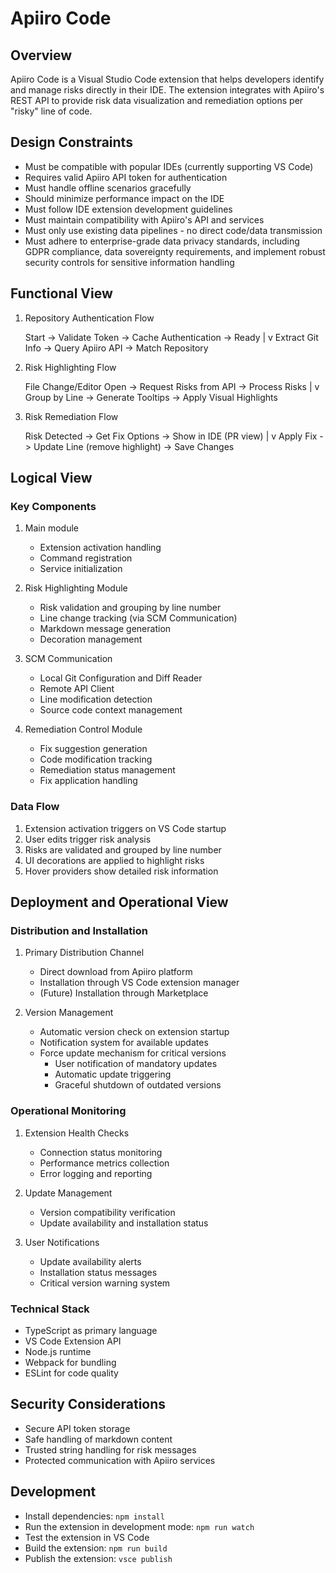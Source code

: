 # Apiiro Code

## Overview

Apiiro Code is a Visual Studio Code extension that helps developers identify and manage risks directly in their IDE. The extension integrates with Apiiro's REST API to provide risk data visualization and remediation options per "risky" line of code.

## Design Constraints

- Must be compatible with popular IDEs (currently supporting VS Code)
- Requires valid Apiiro API token for authentication
- Must handle offline scenarios gracefully
- Should minimize performance impact on the IDE
- Must follow IDE extension development guidelines
- Must maintain compatibility with Apiiro's API and services
- Must only use existing data pipelines - no direct code/data transmission
- Must adhere to enterprise-grade data privacy standards, including GDPR compliance, data sovereignty requirements, and implement robust security controls for sensitive information handling

## Functional View

1. Repository Authentication Flow

   Start -> Validate Token -> Cache Authentication -> Ready
   |
   v
   Extract Git Info -> Query Apiiro API -> Match Repository

2. Risk Highlighting Flow

   File Change/Editor Open -> Request Risks from API -> Process Risks
   |
   v
   Group by Line -> Generate Tooltips -> Apply Visual Highlights

3. Risk Remediation Flow

   Risk Detected -> Get Fix Options -> Show in IDE (PR view)
   |
   v
   Apply Fix -> Update Line (remove highlight) -> Save Changes

## Logical View

### Key Components

1. Main module

   - Extension activation handling
   - Command registration
   - Service initialization

2. Risk Highlighting Module

   - Risk validation and grouping by line number
   - Line change tracking (via SCM Communication)
   - Markdown message generation
   - Decoration management

3. SCM Communication

   - Local Git Configuration and Diff Reader
   - Remote API Client
   - Line modification detection
   - Source code context management

4. Remediation Control Module
   - Fix suggestion generation
   - Code modification tracking
   - Remediation status management
   - Fix application handling

### Data Flow

1. Extension activation triggers on VS Code startup
2. User edits trigger risk analysis
3. Risks are validated and grouped by line number
4. UI decorations are applied to highlight risks
5. Hover providers show detailed risk information

## Deployment and Operational View

### Distribution and Installation

1. Primary Distribution Channel

   - Direct download from Apiiro platform
   - Installation through VS Code extension manager
   - (Future) Installation through Marketplace

2. Version Management
   - Automatic version check on extension startup
   - Notification system for available updates
   - Force update mechanism for critical versions
     - User notification of mandatory updates
     - Automatic update triggering
     - Graceful shutdown of outdated versions

### Operational Monitoring

1. Extension Health Checks

   - Connection status monitoring
   - Performance metrics collection
   - Error logging and reporting

2. Update Management

   - Version compatibility verification
   - Update availability and installation status

3. User Notifications
   - Update availability alerts
   - Installation status messages
   - Critical version warning system

### Technical Stack

- TypeScript as primary language
- VS Code Extension API
- Node.js runtime
- Webpack for bundling
- ESLint for code quality

## Security Considerations

- Secure API token storage
- Safe handling of markdown content
- Trusted string handling for risk messages
- Protected communication with Apiiro services

## Development

- Install dependencies: `npm install`
- Run the extension in development mode: `npm run watch`
- Test the extension in VS Code
- Build the extension: `npm run build`
- Publish the extension: `vsce publish`
